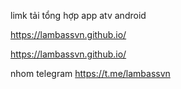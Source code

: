 limk tải tổng hợp app atv android

https://lambassvn.github.io/

https://lambassvn.github.io/

nhom telegram 
https://t.me/lambassvn
